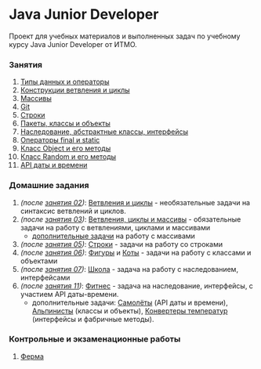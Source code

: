 # Java Junior Developer
Проект для учебных материалов и выполненных задач по учебному курсу Java Junior Developer от ИТМО.

### Занятия
1. [Типы данных и операторы](src/ru/ifmo/jjd/lessons/lesson01)
2. [Конструкции ветвления и циклы](src/ru/ifmo/jjd/lessons/lesson02)
3. [Массивы](src/ru/ifmo/jjd/lessons/lesson03)
4. [Git](src/ru/ifmo/jjd/lessons/lesson04)
5. [Строки](src/ru/ifmo/jjd/lessons/lesson05)
6. [Пакеты, классы и объекты](src/ru/ifmo/jjd/lessons/lesson06)
7. [Наследование, абстрактные классы, интерфейсы](src/ru/ifmo/jjd/lessons/lesson07)
8. [Операторы final и static](src/ru/ifmo/jjd/lessons/lesson08)
9. [Класс Object и его методы](src/ru/ifmo/jjd/lessons/lesson09)
10. [Класс Random и его методы](src/ru/ifmo/jjd/lessons/lesson10)
11. [API даты и времени](src/ru/ifmo/jjd/lessons/lesson11)

### Домашние задания

1. _(после [занятия 02](src/ru/ifmo/jjd/lessons/lesson02))_: [Ветвления и циклы](src/ru/ifmo/jjd/exercises/lesson02) - 
    необязательные задачи на синтаксис ветвлений и циклов.
2. _(после [занятия 03](src/ru/ifmo/jjd/lessons/lesson03))_: 
    [Ветвления, циклы и массивы](src/ru/ifmo/jjd/exercises/lesson03) - обязательные задачи на работу с ветвлениями, 
    циклами и массивами 
    - [дополнительные задачи](src/ru/ifmo/jjd/exercises/lesson03/optional) на работу с массивами
3. _(после [занятия 05](src/ru/ifmo/jjd/lessons/lesson05))_: [Строки](src/ru/ifmo/jjd/exercises/lesson05) - задачи на
    работу со строками 
4. _(после [занятия 06](src/ru/ifmo/jjd/lessons/lesson06))_: [Фигуры](src/ru/ifmo/jjd/exercises/lesson06/geometry) и 
    [Коты](src/ru/ifmo/jjd/exercises/lesson06/cats) - задачи на работу с классами и объектами 
5. _(после [занятия 07](src/ru/ifmo/jjd/lessons/lesson06))_: [Школа](src/ru/ifmo/jjd/exercises/lesson07) - задача на 
    работу с наследованием, интерфейсами
6. _(после [занятия 11](src/ru/ifmo/jjd/lessons/lesson06))_: [Фитнес](src/ru/ifmo/jjd/exercises/lesson11/fitness) - 
    задача на наследование, интерфейсы, с участием API даты-времени.
    - дополнительные задачи: [Самолёты](src/ru/ifmo/jjd/exercises/lesson11/aircrafts) (API даты и времени), 
    [Альпинисты](src/ru/ifmo/jjd/exercises/lesson11/climbers) (классы и объекты), 
    [Конвертеры температур](src/ru/ifmo/jjd/exercises/lesson11/temperature) (интерфейсы и фабричные методы).
    
### Контрольные и экзаменационные работы

1. [Ферма](src/ru/ifmo/jjd/exams/farm)